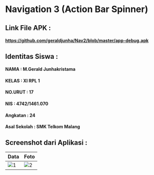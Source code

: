 # Navigation 3 (Action Bar Spinner)
## Link File APK : 
#### https://github.com/geraldjunha/Nav2/blob/master/app-debug.apk
## Identitas Siswa :
#### NAMA : M.Gerald Junhakristama
#### KELAS : XI RPL 1
#### NO.URUT : 17
#### NIS : 4742/1461.070
#### Angkatan : 24
#### Asal Sekolah : SMK Telkom Malang

## Screenshot dari Aplikasi :
Data | Foto
------------ | -------------
![1](https://s17.postimg.org/5utn5jrj3/Screenshot_2017-06-07-09-01-20.png)|![2](https://s13.postimg.org/ssvhblal3/Screenshot_2017-06-07-09-01-27.png)

